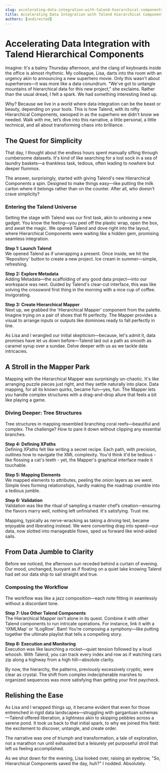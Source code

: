 ```yaml
---
slug: accelerating-data-integration-with-talend-hierarchical-components
title: Accelerating Data Integration with Talend Hierarchical Components
authors: [undirected]
---
```



# Accelerating Data Integration with Talend Hierarchical Components

Imagine: It's a balmy Thursday afternoon, and the clang of keyboards inside the office is almost rhythmic. My colleague, Lisa, darts into the room with an urgency akin to announcing a new superhero movie. Only this wasn't about superheroes—it was more like a data conundrum. "We've got to untangle mountains of hierarchical data for this new project," she exclaims. Rather than the usual dread, I felt a spark. We had something interesting lined up.

Why? Because we live in a world where data integration can be the beast or beauty, depending on your tools. This is how Talend, with its nifty Hierarchical Components, swooped in as the superhero we didn't know we needed. Walk with me, let’s dive into this narrative, a little personal, a little technical, and all about transforming chaos into brilliance.

## The Quest for Simplicity

That day, I thought about the endless hours spent manually sifting through cumbersome datasets. It's kind of like searching for a lost sock in a sea of laundry baskets—a thankless task, tedious, often leading to nowhere but deeper flummox.

The answer, surprisingly, started with giving Talend's new Hierarchical Components a spin. Designed to make things easy—like putting the milk carton where it belongs rather than on the counter. After all, who doesn't crave simplicity?

### Entering the Talend Universe

Setting the stage with Talend was our first task, akin to unboxing a new gadget. You know the feeling—you peel off the plastic wrap, open the box, and await the magic. We opened Talend and dove right into the layout, where Hierarchical Components were waiting like a hidden gem, promising seamless integration.

**Step 1: Launch Talend**  
We opened Talend as if unwrapping a present. Once inside, we hit the 'Repository' button to create a new project. Ice cream in summer—simple, refreshing.

**Step 2: Explore Metadata**  
Adding Metadata—the scaffolding of any good data project—into our workspace was next. Guided by Talend's clear-cut interface, this was like solving the crossword first thing in the morning with a nice cup of coffee. Invigorating.

**Step 3: Create Hierarchical Mapper**  
Next up, we grabbed the 'Hierarchical Mapper' component from the palette. Imagine trying on a pair of shoes that fit perfectly. The Mapper provides a visual to arrange inputs or outputs like dominoes ready to fall perfectly in line.

As Lisa and I wrangled our initial skepticism—because, let's admit it, data promises have let us down before—Talend laid out a path as smooth as caramel syrup over a sundae. Delve deeper with us as we tackle data intricacies.

## A Stroll in the Mapper Park

Mapping with the Hierarchical Mapper was surprisingly un-chaotic. It's like arranging puzzle pieces just right, and they settle naturally into place. Data mapping, for all its known quirks, became fun—yes, fun. The Mapper lets you handle complex structures with a drag-and-drop allure that feels a bit like playing a game. 

### Diving Deeper: Tree Structures

Tree structures in mapping resembled branching coral reefs—beautiful and complex. The challenge? How to pare it down without clipping any essential branches.

**Step 4: Defining XPaths**  
Defining XPaths felt like writing a secret recipe. Each path, with precision, outlines how to navigate the XML complexity. You'd think it'd be tedious - like flossing a cat's teeth - yet, the Mapper's graphical interface made it touchable.

**Step 5: Mapping Elements**  
We mapped elements to attributes, peeling the onion layers as we went. Simple lines forming relationships, hardly making the roadmap crumble into a tedious jumble.

**Step 6: Validation**  
Validation was like the ritual of sampling a master chef’s creation—ensuring the flavors marry well, nothing left unfinished. It's satisfying. Trust me. 

Mapping, typically as nerve-wracking as taking a driving test, became enjoyable and liberating instead. We were converting drag into speed—our data, now slotted into manageable flows, sped us forward like wind-aided sails.

## From Data Jumble to Clarity

Before we noticed, the afternoon sun receded behind a curtain of evening. Our mood, unchanged, buoyant as if floating on a quiet lake knowing Talend had set our data ship to sail straight and true.

### Composing the Workflow

The workflow was like a jazz composition—each note fitting in seamlessly without a discordant tone. 

**Step 7: Use Other Talend Components**  
The Hierarchical Mapper isn't alone in its quest. Combine it with other Talend components to run intricate operations. For instance, link it with a 'tXMLMap' or 'tLogRow'. Bam! You’re composing a symphony—like putting together the ultimate playlist that tells a compelling story.

**Step 8: Execution and Monitoring**  
Execution was like launching a rocket—quiet tension followed by a loud whoosh. With Talend, you can track every index and row as if watching cars zip along a highway from a high hill—absolute clarity.

By now, the hierarchy, the patterns, previously excessively cryptic, were clear as crystal. The shift from complex indecipherable marshes to organized sequences was more satisfying than getting your first paycheck. 

## Relishing the Ease

As Lisa and I wrapped things up, it became evident that even for those entrenched in rigid data landscapes—struggling with gargantuan schemas—Talend offered liberation, a lightness akin to skipping pebbles across a serene pond. It took us back to that initial spark, to why we joined this field: the excitement to discover, untangle, and create order. 

The narrative was one of triumph and transformation, a tale of exploration, not a marathon run until exhausted but a leisurely yet purposeful stroll that left us feeling accomplished. 

As we shut down for the evening, Lisa looked over, raising an eyebrow, "So, Hierarchical Components saved the day, huh?" I nodded. Absolutely.